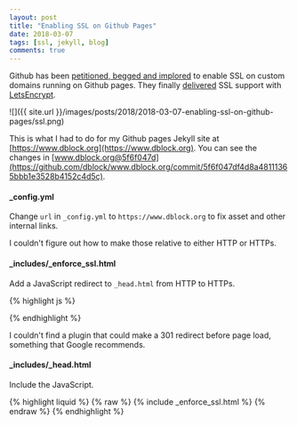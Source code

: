 ```yaml
---
layout: post
title: "Enabling SSL on Github Pages"
date: 2018-03-07
tags: [ssl, jekyll, blog]
comments: true
---
```

Github has been [petitioned, begged and implored](https://gist.github.com/coolaj86/e07d42f5961c68fc1fc8) to enable SSL on custom domains running on Github pages. They finally [delivered](https://blog.github.com/2018-05-01-github-pages-custom-domains-https) SSL support with [LetsEncrypt](https://letsencrypt.org).

![]({{ site.url }}/images/posts/2018/2018-03-07-enabling-ssl-on-github-pages/ssl.png)

This is what I had to do for my Github pages Jekyll site at [https://www.dblock.org](https://www.dblock.org). You can see the changes in [www.dblock.org@5f6f047d](https://github.com/dblock/www.dblock.org/commit/5f6f047df4d8a48111365bbb1e3528b4152c4d5c).

#### _config.yml

Change `url` in `_config.yml` to `https://www.dblock.org` to fix asset and other internal links.

I couldn't figure out how to make those relative to either HTTP or HTTPs.

#### _includes/_enforce_ssl.html

Add a JavaScript redirect to `_head.html` from HTTP to HTTPs.

{% highlight js %}
<script language="javascript">
  // Enforce SSL
  (function (root) {
    "use strict";
    var h = root ? root.location.hostname : "",
    p = root ? root.location.protocol : "";
    if ("http:" === p && !(/^(localhost|127.0.0.1)/).test(h)) {
      root.location.protocol = "https:";
    }
  }
  ("undefined" !== typeof window ? window : this));
</script>
{% endhighlight %}

I couldn't find a plugin that could make a 301 redirect before page load, something that Google recommends.

#### _includes/_head.html

Include the JavaScript.

{% highlight liquid %}
{% raw  %}
{% include _enforce_ssl.html %}
{% endraw  %}
{% endhighlight %}
